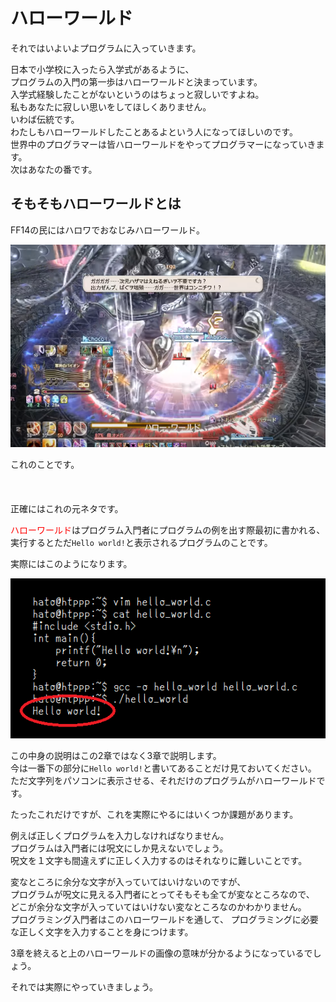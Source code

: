 # ハローワールド

それではいよいよプログラムに入っていきます。

日本で小学校に入ったら入学式があるように、  
プログラムの入門の第一歩はハローワールドと決まっています。  
入学式経験したことがないというのはちょっと寂しいですよね。  
私もあなたに寂しい思いをしてほしくありません。  
いわば伝統です。  
わたしもハローワールドしたことあるよという人になってほしいのです。  
世界中のプログラマーは皆ハローワールドをやってプログラマーになっていきます。  
次はあなたの番です。

## そもそもハローワールドとは

FF14の民にはハロワでおなじみハローワールド。

![](./2.ff.png)

これのことです。  
&nbsp;  
&nbsp;  
&nbsp;  
正確にはこれの元ネタです。

<font color="red">ハローワールド</font>はプログラム入門者にプログラムの例を出す際最初に書かれる、  
実行するとただ`Hello world!`と表示されるプログラムのことです。  

実際にはこのようになります。

![](./2.hello_world.png)

この中身の説明はこの2章ではなく3章で説明します。  
今は一番下の部分に`Hello world!`と書いてあることだけ見ておいてください。  
ただ文字列をパソコンに表示させる、それだけのプログラムがハローワールドです。

たったこれだけですが、これを実際にやるにはいくつか課題があります。

例えば正しくプログラムを入力しなければなりません。  
プログラムは入門者には呪文にしか見えないでしょう。  
呪文を１文字も間違えずに正しく入力するのはそれなりに難しいことです。  

変なところに余分な文字が入っていてはいけないのですが、  
プログラムが呪文に見える入門者にとってそもそも全てが変なところなので、  
どこが余分な文字が入っていてはいけない変なところなのかわかりません。  
プログラミング入門者はこのハローワールドを通して、
プログラミングに必要な正しく文字を入力することを身につけます。

3章を終えると上のハローワールドの画像の意味が分かるようになっているでしょう。

それでは実際にやっていきましょう。

